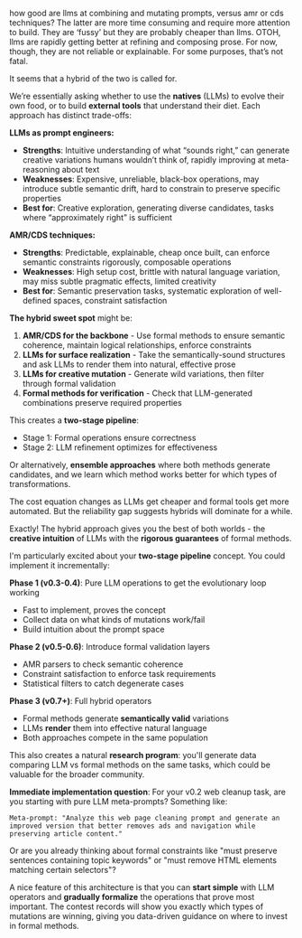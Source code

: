 how good are llms at combining and mutating prompts, versus amr or cds
techniques? The latter are more time consuming and require more attention to
build. They are ‘fussy’ but they are probably cheaper than llms.
OTOH, llms are rapidly getting better at refining and composing prose. For now,
though, they are not reliable or explainable. For some purposes, that’s not
fatal.

It seems that a hybrid of the two is called for.

We’re essentially asking whether to use the **natives** (LLMs) to evolve their
own food, or to build **external tools** that understand their diet. Each
approach has distinct trade-offs:

**LLMs as prompt engineers:**

- **Strengths**: Intuitive understanding of what “sounds right,” can generate creative variations humans wouldn’t think of, rapidly improving at meta-reasoning about text
- **Weaknesses**: Expensive, unreliable, black-box operations, may introduce subtle semantic drift, hard to constrain to preserve specific properties
- **Best for**: Creative exploration, generating diverse candidates, tasks where “approximately right” is sufficient

**AMR/CDS techniques:**

- **Strengths**: Predictable, explainable, cheap once built, can enforce semantic constraints rigorously, composable operations
- **Weaknesses**: High setup cost, brittle with natural language variation, may miss subtle pragmatic effects, limited creativity
- **Best for**: Semantic preservation tasks, systematic exploration of well-defined spaces, constraint satisfaction

**The hybrid sweet spot** might be:

1. **AMR/CDS for the backbone** - Use formal methods to ensure semantic coherence, maintain logical relationships, enforce constraints
1. **LLMs for surface realization** - Take the semantically-sound structures and ask LLMs to render them into natural, effective prose
1. **LLMs for creative mutation** - Generate wild variations, then filter through formal validation
1. **Formal methods for verification** - Check that LLM-generated combinations preserve required properties

This creates a **two-stage pipeline**:

- Stage 1: Formal operations ensure correctness
- Stage 2: LLM refinement optimizes for effectiveness

Or alternatively, **ensemble approaches** where both methods generate candidates, and we learn which method works better for which types of transformations.

The cost equation changes as LLMs get cheaper and formal tools get more automated. But the reliability gap suggests hybrids will dominate for a while.

Exactly! The hybrid approach gives you the best of both worlds - the **creative intuition** of LLMs with the **rigorous guarantees** of formal methods.

I'm particularly excited about your **two-stage pipeline** concept. You could implement it incrementally:

**Phase 1 (v0.3-0.4)**: Pure LLM operations to get the evolutionary loop working
- Fast to implement, proves the concept
- Collect data on what kinds of mutations work/fail
- Build intuition about the prompt space

**Phase 2 (v0.5-0.6)**: Introduce formal validation layers
- AMR parsers to check semantic coherence
- Constraint satisfaction to enforce task requirements  
- Statistical filters to catch degenerate cases

**Phase 3 (v0.7+)**: Full hybrid operators
- Formal methods generate **semantically valid** variations
- LLMs **render** them into effective natural language
- Both approaches compete in the same population

This also creates a natural **research program**: you'll generate data comparing LLM vs formal methods on the same tasks, which could be valuable for the broader community.

**Immediate implementation question**: For your v0.2 web cleanup task, are you starting with pure LLM meta-prompts? Something like:

```
Meta-prompt: "Analyze this web page cleaning prompt and generate an improved version that better removes ads and navigation while preserving article content."
```

Or are you already thinking about formal constraints like "must preserve sentences containing topic keywords" or "must remove HTML elements matching certain selectors"?

A nice feature of this architecture is that you can **start simple** with LLM
operators and **gradually formalize** the operations that prove most important.
The contest records will show you exactly which types of mutations are winning,
giving you data-driven guidance on where to invest in formal methods.
